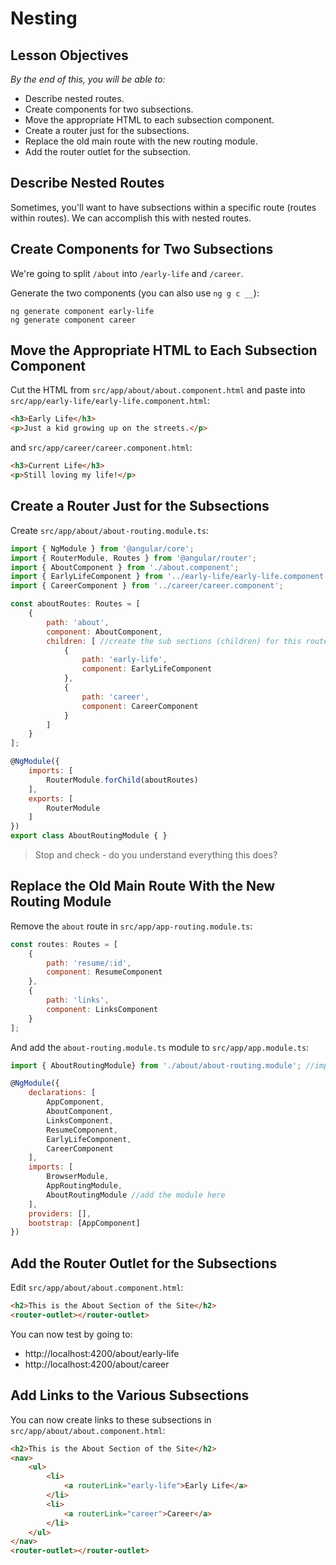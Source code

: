 # Nesting

<!--WDI5 11:29 -->
<!--3:33 WDI4 -->

## Lesson Objectives
*By the end of this, you will be able to:*

- Describe nested routes.
- Create components for two subsections.
- Move the appropriate HTML to each subsection component.
- Create a router just for the subsections.
- Replace the old main route with the new routing module.
- Add the router outlet for the subsection.

## Describe Nested Routes

Sometimes, you'll want to have subsections within a specific route (routes within routes). We can accomplish this with nested routes.

## Create Components for Two Subsections

We're going to split `/about` into `/early-life` and `/career`.

Generate the two components (you can also use `ng g c __`):

```
ng generate component early-life
ng generate component career
```

## Move the Appropriate HTML to Each Subsection Component

Cut the HTML from `src/app/about/about.component.html` and paste into `src/app/early-life/early-life.component.html`:

```html
<h3>Early Life</h3>
<p>Just a kid growing up on the streets.</p>
```

and `src/app/career/career.component.html`:

```html
<h3>Current Life</h3>
<p>Still loving my life!</p>
```

<!--WDI5 11:35 -->
<!--WDI4 3:40 -->

## Create a Router Just for the Subsections

Create `src/app/about/about-routing.module.ts`:

```javascript
import { NgModule } from '@angular/core';
import { RouterModule, Routes } from '@angular/router';
import { AboutComponent } from './about.component';
import { EarlyLifeComponent } from '../early-life/early-life.component';
import { CareerComponent } from '../career/career.component';

const aboutRoutes: Routes = [
    {
        path: 'about',
        component: AboutComponent,
        children: [ //create the sub sections (children) for this route
            {
                path: 'early-life',
                component: EarlyLifeComponent
            },
            {
                path: 'career',
                component: CareerComponent
            }
        ]
    }
];

@NgModule({
    imports: [
        RouterModule.forChild(aboutRoutes)
    ],
    exports: [
        RouterModule
    ]
})
export class AboutRoutingModule { }
```

> Stop and check - do you understand everything this does?

## Replace the Old Main Route With the New Routing Module

Remove the `about` route in `src/app/app-routing.module.ts`:

```javascript
const routes: Routes = [
    {
        path: 'resume/:id',
        component: ResumeComponent
    },
    {
        path: 'links',
        component: LinksComponent
    }
];
```

And add the `about-routing.module.ts` module to `src/app/app.module.ts`:

```javascript
import { AboutRoutingModule} from './about/about-routing.module'; //import the new routing module

@NgModule({
    declarations: [
        AppComponent,
        AboutComponent,
        LinksComponent,
        ResumeComponent,
        EarlyLifeComponent,
        CareerComponent
    ],
    imports: [
        BrowserModule,
        AppRoutingModule,
        AboutRoutingModule //add the module here
    ],
    providers: [],
    bootstrap: [AppComponent]
})
```

## Add the Router Outlet for the Subsections

Edit `src/app/about/about.component.html`:

```html
<h2>This is the About Section of the Site</h2>
<router-outlet></router-outlet>
```

You can now test by going to:

- http://localhost:4200/about/early-life
- http://localhost:4200/about/career

<!--WDI5 11:49  -->

## Add Links to the Various Subsections

You can now create links to these subsections in `src/app/about/about.component.html`:

```html
<h2>This is the About Section of the Site</h2>
<nav>
    <ul>
        <li>
            <a routerLink="early-life">Early Life</a>
        </li>
        <li>
            <a routerLink="career">Career</a>
        </li>
    </ul>
</nav>
<router-outlet></router-outlet>
```

<!--WDi5 11:53  -->
<!--WDI4 3:59 -->
